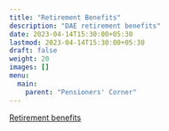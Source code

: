 ```yaml
---
title: "Retirement Benefits"
description: "DAE retirement benefits"
date: 2023-04-14T15:30:00+05:30
lastmod: 2023-04-14T15:30:00+05:30
draft: false
weight: 20
images: []
menu:
  main:
    parent: "Pensioners' Corner"
---
```


[Retirement benefits](/files/pension/retirement-benefits-page-5-dae-hb-pen-2018.pdf)
